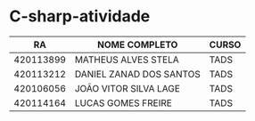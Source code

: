 # C-sharp-atividade

| RA	    |      NOME COMPLETO       	                      | CURSO	|
|-----------|-------------------------------------------------|---------|
| 420113899	|      MATHEUS ALVES STELA                        | TADS	|
| 420113212 |      DANIEL ZANAD DOS SANTOS                    | TADS    |
| 420106056 |      JOÃO VITOR SILVA LAGE                      | TADS    |
| 420114164	|      LUCAS GOMES FREIRE         	              | TADS	|
